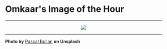 # Omkaar's Image of the Hour

---

<div align="center">

<a href="https://unsplash.com/photos/cherry-blossom-trees-line-a-beautiful-street-jCPbJaxwJNg">
  <img src="https://images.unsplash.com/photo-1745649547988-5d88a8a1faea?crop=entropy&cs=tinysrgb&fit=max&fm=jpg&ixid=M3w3NjA2Nzh8MHwxfHJhbmRvbXx8fHx8fHx8fDE3NTAyODQwMDB8&ixlib=rb-4.1.0&q=80&w=1080" style="max-width:100%; height:auto;">
</a>



</div>

---

**Photo by** [Pascal Bullan](https://unsplash.com/@jetztabertempo) **on Unsplash**
